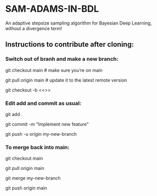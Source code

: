 # SAM-ADAMS-IN-BDL

An adaptive stepsize sampling algorithm for Bayesian Deep Learning, without a divergence term!


## Instructions to contribute after cloning:

### Switch out of branh and make a new branch:

git checkout main          # make sure you’re on main

git pull origin main        # update it to the latest remote version

git checkout -b <<<INSERT YOUR BRANCH NAME>>>

### Edit add and commit as usual:

git add .

git commit -m "Implement new feature"

git push -u origin my-new-branch


### To merge back into main:

git checkout main

git pull origin main

git merge my-new-branch

git push origin main


